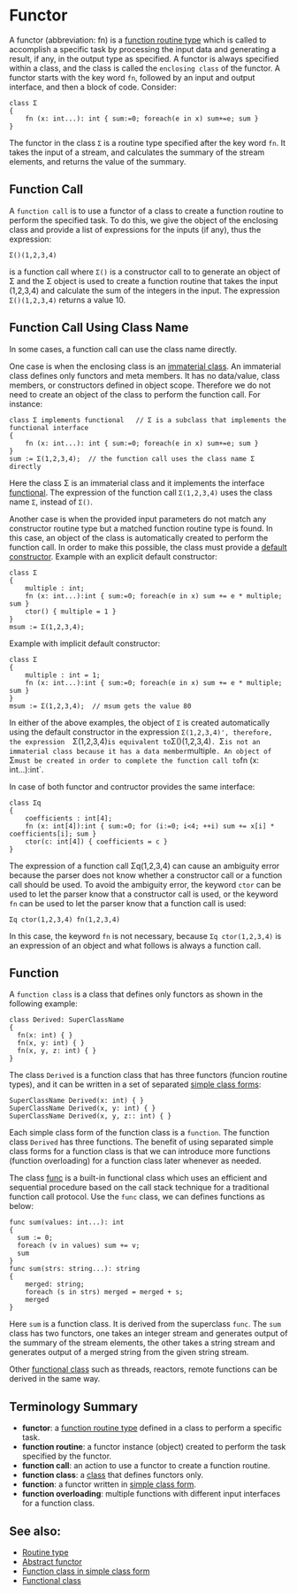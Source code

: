 # Functor

A functor (abbreviation: fn) is a [function routine type](Routine.md) which is called to accomplish a specific task by processing the input data and generating a result, if any, in the output type as specified. A functor is always specified within a class, and the class is called the `enclosing class` of the functor. A functor starts with the key word `fn`, followed by an input and output interface, and then a block of code. Consider:
```altscript
class Σ
{
    fn (x: int...): int { sum:=0; foreach(e in x) sum+=e; sum }
}
```
The functor in the class `Σ` is a routine type specified after the key word `fn`. It takes the input of a stream, and calculates the summary of the stream elements, and returns the value of the summary.

## Function Call

A `function call` is to use a functor of a class to create a function routine to perform the specified task. To do this, we give the object of the enclosing class and provide a list of expressions for the inputs (if any), thus the expression:
```altscript
Σ()(1,2,3,4)
```
is a function call where `Σ()` is a constructor call to to generate an object of Σ and the Σ object is used to create a function routine that takes the input (1,2,3,4) and calculate the sum of the integers in the input. The expression `Σ()(1,2,3,4)` returns a value 10.

## Function Call Using Class Name

In some cases, a function call can use the class name directly.

One case is when the enclosing class is an [immaterial class](ImmaterialClass.md). An immaterial class defines only functors and meta members. It has no data/value, class members, or constructors defined in object scope. Therefore  we do not need to create an object of the class to perform the function call. For instance:
```altscript
class Σ implements functional   // Σ is a subclass that implements the functional interface
{
    fn (x: int...): int { sum:=0; foreach(e in x) sum+=e; sum }
}
sum := Σ(1,2,3,4);  // the function call uses the class name Σ directly
```
Here the class Σ is an immaterial class and it implements the interface [functional](Interfacefunctional.md). The expression of the function call `Σ(1,2,3,4)` uses the class name `Σ`, instead of `Σ()`.

Another case is when the provided input parameters do not match any constructor routine type but a matched function routine type is found. In this case, an object of the class is automatically created to perform the function call. In order to make this possible, the class must provide a [default constructor](DefaultConstructor.md). Example with an explicit default constructor:
```altscript
class Σ
{
    multiple : int;
    fn (x: int...):int { sum:=0; foreach(e in x) sum += e * multiple; sum }
    ctor() { multiple = 1 }
}
msum := Σ(1,2,3,4);
```
Example with implicit default constructor:
```altscript
class Σ
{
    multiple : int = 1;
    fn (x: int...):int { sum:=0; foreach(e in x) sum += e * multiple; sum }
}
msum := Σ(1,2,3,4);  // msum gets the value 80
```
In either of the above examples, the object of `Σ` is created automatically using the default constructor in the expression `Σ(1,2,3,4)', therefore, the expression  `Σ(1,2,3,4)` is equivalent to `Σ()(1,2,3,4)`. `Σ` is not an immaterial class because it has a data member `multiple`. An object of `Σ` must be created in order to complete the function call to `fn (x: int...):int`. 

In case of both functor and contructor provides the same interface:
```altscript
class Σq
{
    coefficients : int[4];
    fn (x: int[4]):int { sum:=0; for (i:=0; i<4; ++i) sum += x[i] * coefficients[i]; sum }
    ctor(c: int[4]) { coefficients = c }
}
```
The expression of a function call Σq(1,2,3,4) can cause an ambiguity error because the parser does not know whether a constructor call or a function call should be used. To avoid the ambiguity error, the keyword `ctor` can be used to let the parser know that a constructor call is used, or the keyword `fn` can be used to let the parser know that a function call is used:
```altscript
Σq ctor(1,2,3,4) fn(1,2,3,4)
```
In this case, the keyword `fn` is not necessary, because `Σq ctor(1,2,3,4)` is an expression of an object and what follows is always a function call.

## Function

A `function class` is a class that defines only functors as shown in the following example:
```altscript
class Derived: SuperClassName
{
  fn(x: int) { }
  fn(x, y: int) { }
  fn(x, y, z: int) { }
}
```
The class `Derived` is a function class that has three functors (funcion routine types), and it can be written in a set of separated [simple class forms](class.md#Simple-Class-Form-and-Sealed-Class):
```altscript
SuperClassName Derived(x: int) { }
SuperClassName Derived(x, y: int) { }
SuperClassName Derived(x, y, z:: int) { }
```
Each simple class form of the function class is a `function`. The function class `Derived` has three functions. The benefit of using separated simple class forms for a function class is that we can introduce more functions (function overloading) for a function class later whenever as needed.

The class [func](FunctionalClass.md) is a built-in functional class which uses an efficient and sequential procedure based on the call stack technique for a traditional function call protocol. Use the `func` class, we can defines functions as below:
```altscript
func sum(values: int...): int
{
  sum := 0;
  foreach (v in values) sum += v;
  sum
}
func sum(strs: string...): string
{
    merged: string;
    foreach (s in strs) merged = merged + s;
    merged
}
```
Here `sum` is a function class. It is derived from the superclass `func`. The `sum` class has two functors, one takes an integer stream and generates output of the summary of the stream elements, the other takes a string stream and generates output of a merged string from the given string stream.

Other [functional class](FunctionalClass.md) such as threads, reactors, remote functions can be derived in the same way.

## Terminology Summary

* **functor**: a [function routine type](Routine.md) defined in a class to perform a specific task.
* **function routine**: a functor instance (object) created to perform the task specified by the functor.
* **function call**: an action to use a functor to create a function routine.
* **function class**: a [class](Class.md) that defines functors only.
* **function**: a functor written in [simple class form](SimpleClassForm.md).
* **function overloading**: multiple functions with different input interfaces for a function class.

## See also:
* [Routine type](Routine.md)
* [Abstract functor](AbstractRoutineType.md)
* [Function class in simple class form](SimpleClassForm.md)
* [Functional class](FunctionalClass.md)
